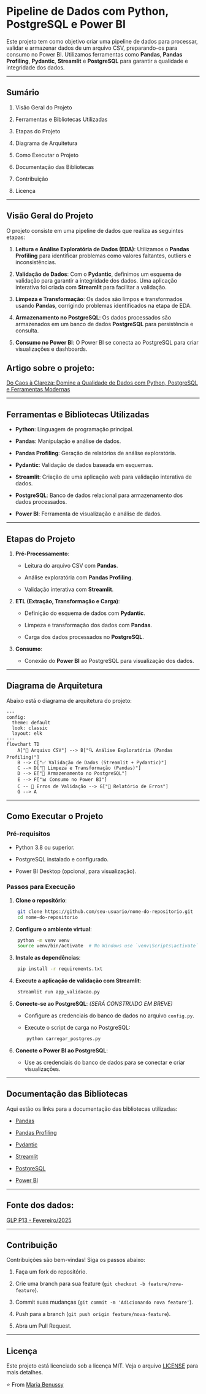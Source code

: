# Pipeline de Dados com Python, PostgreSQL e Power BI

Este projeto tem como objetivo criar uma pipeline de dados para processar, validar e armazenar dados de um arquivo CSV, preparando-os para consumo no Power BI. Utilizamos ferramentas como  **Pandas**,  **Pandas Profiling**,  **Pydantic**,  **Streamlit**  e  **PostgreSQL**  para garantir a qualidade e integridade dos dados.

----------

## Sumário

1.  Visão Geral do Projeto
    
2.  Ferramentas e Bibliotecas Utilizadas
    
3.  Etapas do Projeto
    
4.  Diagrama de Arquitetura
    
5.  Como Executar o Projeto
    
6.  Documentação das Bibliotecas
    
7.  Contribuição
    
8.  Licença
    

----------

## Visão Geral do Projeto

O projeto consiste em uma pipeline de dados que realiza as seguintes etapas:

1.  **Leitura e Análise Exploratória de Dados (EDA)**: Utilizamos o  **Pandas Profiling**  para identificar problemas como valores faltantes, outliers e inconsistências.
    
2.  **Validação de Dados**: Com o  **Pydantic**, definimos um esquema de validação para garantir a integridade dos dados. Uma aplicação interativa foi criada com  **Streamlit**  para facilitar a validação.
    
3.  **Limpeza e Transformação**: Os dados são limpos e transformados usando  **Pandas**, corrigindo problemas identificados na etapa de EDA.
    
4.  **Armazenamento no PostgreSQL**: Os dados processados são armazenados em um banco de dados  **PostgreSQL**  para persistência e consulta.
    
5.  **Consumo no Power BI**: O Power BI se conecta ao PostgreSQL para criar visualizações e dashboards.
    

## Artigo sobre o projeto: 
[Do Caos à Clareza: Domine a Qualidade de Dados com Python, PostgreSQL e Ferramentas Modernas](https://medium.com/@mariabenussy/do-caos-%C3%A0-clareza-como-garantir-qualidade-de-dados-com-python-e-postgresql-3ecb0c078841)

----------

## Ferramentas e Bibliotecas Utilizadas

-   **Python**: Linguagem de programação principal.
    
-   **Pandas**: Manipulação e análise de dados.
    
-   **Pandas Profiling**: Geração de relatórios de análise exploratória.
    
-   **Pydantic**: Validação de dados baseada em esquemas.
    
-   **Streamlit**: Criação de uma aplicação web para validação interativa de dados.
    
-   **PostgreSQL**: Banco de dados relacional para armazenamento dos dados processados.
    
-   **Power BI**: Ferramenta de visualização e análise de dados.
    

----------

## Etapas do Projeto

1.  **Pré-Processamento**:
    
    -   Leitura do arquivo CSV com  **Pandas**.
        
    -   Análise exploratória com  **Pandas Profiling**.
        
    -   Validação interativa com  **Streamlit**.
        
2.  **ETL (Extração, Transformação e Carga)**:
    
    -   Definição do esquema de dados com  **Pydantic**.
        
    -   Limpeza e transformação dos dados com  **Pandas**.
        
    -   Carga dos dados processados no  **PostgreSQL**.
        
3.  **Consumo**:
    
    -   Conexão do  **Power BI**  ao PostgreSQL para visualização dos dados.
        

----------

## Diagrama de Arquitetura

Abaixo está o diagrama de arquitetura do projeto:

````mermaid 
---
config:
  theme: default
  look: classic
  layout: elk
---
flowchart TD
    A["📁 Arquivo CSV"] --> B["🔍 Análise Exploratória (Pandas Profiling)"]
    B --> C["✅ Validação de Dados (Streamlit + Pydantic)"]
    C --> D["🧹 Limpeza e Transformação (Pandas)"]
    D --> E["💾 Armazenamento no PostgreSQL"]
    E --> F["📊 Consumo no Power BI"]
    C -- 🚫 Erros de Validação --> G["📝 Relatório de Erros"]
    G --> A
````

----------

## Como Executar o Projeto

### Pré-requisitos

-   Python 3.8 ou superior.
    
-   PostgreSQL instalado e configurado.
    
-   Power BI Desktop (opcional, para visualização).
    

### Passos para Execução

1.  **Clone o repositório**:

````bash
    git clone https://github.com/seu-usuario/nome-do-repositorio.git
    cd nome-do-repositorio
````

2.  **Configure o ambiente virtual**:
```bash    
    python -m venv venv
    source venv/bin/activate  # No Windows use `venv\Scripts\activate`
```    
3.  **Instale as dependências**:
```bash    
    pip install -r requirements.txt
```    
4.  **Execute a aplicação de validação com Streamlit**:
```bash    
    streamlit run app_validacao.py
```    
5.  **Conecte-se ao PostgreSQL**: *(SERÁ CONSTRUIDO EM BREVE)*
    
    -   Configure as credenciais do banco de dados no arquivo  `config.py`.
        
    -   Execute o script de carga no PostgreSQL:
    ````bash         
        python carregar_postgres.py
    ````    
6.  **Conecte o Power BI ao PostgreSQL**: 
    
    -   Use as credenciais do banco de dados para se conectar e criar visualizações.
        

----------

## Documentação das Bibliotecas

Aqui estão os links para a documentação das bibliotecas utilizadas:

-   [Pandas](https://pandas.pydata.org/docs/)
    
-   [Pandas Profiling](https://pandas-profiling.ydata.ai/docs/master/)
    
-   [Pydantic](https://docs.pydantic.dev/latest/)
    
-   [Streamlit](https://docs.streamlit.io/)
    
-   [PostgreSQL](https://www.postgresql.org/docs/)
    
-   [Power BI](https://learn.microsoft.com/en-us/power-bi/)
    
----------
## Fonte dos dados: 

[GLP P13 - Fevereiro/2025](https://dados.gov.br/dados/conjuntos-dados/serie-historica-de-precos-de-combustiveis-e-de-glp)

----------

## Contribuição

Contribuições são bem-vindas! Siga os passos abaixo:

1.  Faça um fork do repositório.
    
2.  Crie uma branch para sua feature (`git checkout -b feature/nova-feature`).
    
3.  Commit suas mudanças (`git commit -m 'Adicionando nova feature'`).
    
4.  Push para a branch (`git push origin feature/nova-feature`).
    
5.  Abra um Pull Request.
    

----------

## Licença

Este projeto está licenciado sob a licença MIT. Veja o arquivo  [LICENSE](https://license/)  para mais detalhes.


⭐️ From [Maria Benussy]([https://github.com/seu-username](https://github.com/MBON-py))